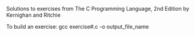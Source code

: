 Solutions to exercises from The C Programming Language, 2nd Edition by Kernighan and Ritchie

To build an exercise: gcc exercise#.c -o output_file_name

